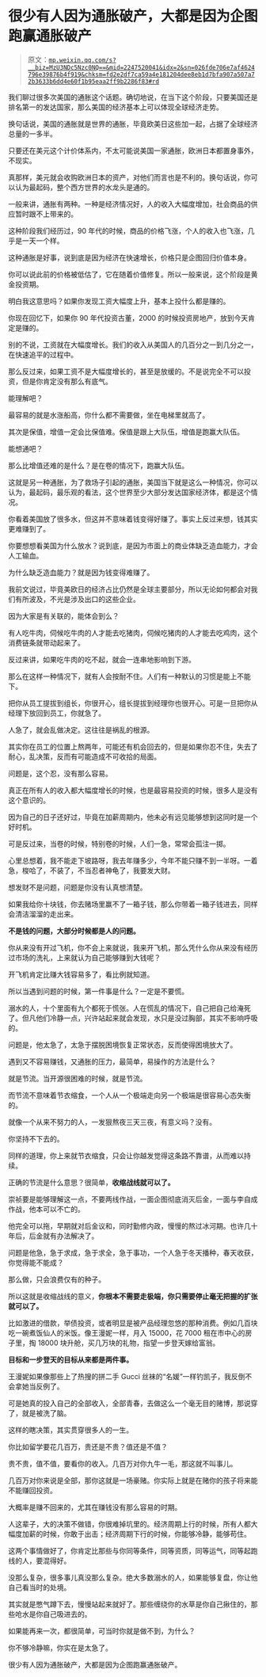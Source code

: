 # 很少有人因为通胀破产，大都是因为企图跑赢通胀破产

> 原文：[`mp.weixin.qq.com/s?__biz=MzU3NDc5Nzc0NQ==&mid=2247520041&idx=2&sn=026fde706e7af4624796e39876b4f919&chksm=fd2e2df7ca59a4e181204dee8eb1d7bfa907a507a72b3633b6dd4e60f1b95eaa2ff9b2286f83#rd`](http://mp.weixin.qq.com/s?__biz=MzU3NDc5Nzc0NQ==&mid=2247520041&idx=2&sn=026fde706e7af4624796e39876b4f919&chksm=fd2e2df7ca59a4e181204dee8eb1d7bfa907a507a72b3633b6dd4e60f1b95eaa2ff9b2286f83#rd)

我们聊过很多次美国的通胀这个话题。确切地说，在当下这个阶段，只要美国还是排名第一的发达国家，那么美国的经济基本上可以体现全球经济走势。 

换句话说，美国的通胀就是世界的通胀，毕竟欧美日这些加一起，占据了全球经济总量的一多半。

只要还在美元这个计价体系内，不太可能说美国一家通胀，欧洲日本都置身事外，不现实。

真那样，美元就会收购欧洲日本的资产，对他们而言也是不利的。换句话说，你可以认为最起码，整个西方世界的水龙头是通的。

一般来讲，通胀有两种。一种是经济情况好，人的收入大幅度增加，社会商品的供应暂时跟不上带来的。 

这种阶段我们经历过，90 年代的时候，商品的价格飞涨，个人的收入也飞涨，几乎是一天一个样。 

这种通胀是好事，说到底是因为经济在快速增长，价格只是企图回归价值本身。 

你可以说此前的价格被低估了，它在随着价值修复。所以一般来说，这个阶段是黄金投资期。 

明白我这意思吗？如果你发现工资大幅度上升，基本上投什么都是赚的。 

你现在回忆下，如果你 90 年代投资古董，2000 的时候投资房地产，放到今天肯定是赚的。

别的不说，工资就在大幅度增长。我们的收入从美国人的几百分之一到几分之一，在快速追平的过程中。 

那么反过来，如果工资不是大幅度增长的，甚至是放缓的。不是说完全不可以投资，但是你肯定没有那么有底气。 

能理解吧？

最容易的就是水涨船高，你什么都不需要做，坐在电梯里就高了。

其次是保值，增值一定会比保值难。保值是跟上大队伍，增值是跑赢大队伍。

能想通吧？

那么比增值还难的是什么？是在卷的情况下，跑赢大队伍。

这就是另一种通胀，为了救场子引起的通胀，美国当下就是这么一种情况，你可以认为，最起码，最乐观的看法，这个世界至少大部分发达国家经济体，都是这个情况。

你看着美国放了很多水，但这并不意味着钱变得好赚了。事实上反过来想，钱其实更难赚到了。 

你要想想看美国为什么放水？说到底，是因为市面上的商业体缺乏造血能力，才会人工输血。 

为什么缺乏造血能力？就是因为钱变得难赚了。 

我前文说过，毕竟美欧日的经济占比仍然是全球主要部分，所以无论如何都会对我们有所波及，不光是涉及出口的这些企业。

因为大家是有关联的，能体会到么？ 

有人吃牛肉，伺候吃牛肉的人才能去吃猪肉，伺候吃猪肉的人才能去吃鸡肉，这个消费链条就带动起来了。

反过来讲，如果吃牛肉的吃不起，就会一连串地影响到下游。

那么在这样一种情况下，就有人会按耐不住。人们有一种默认的习惯是能上不能下。 

把你从员工提拔到组长，你很开心，组长提拔到经理你也很开心。可是一旦把你从经理下放回到员工，你就急了。

人急了，就会乱做决定。这往往是祸乱的根源。

其实你在员工的位置上熬两年，可能还有机会回去的，但是如果你忍不住，失去了耐心，乱决策，反而有可能造成不可收拾的局面。 

问题是，这个忍，没有那么容易。 

真正在所有人的收入都大幅度增长的时候，也是最容易投资的时候，很多人是没有这个意识的。 

因为自己的日子还好过，毕竟在加薪周期内，他未必有远见能够想到这同时是一个好时机。

可是反过来，当卷的时候，特别卷的时候，人们一急，常常会孤注一掷。

心里总想着，我不能走下坡路呀，我去年赚多少，今年不能只赚不到一半呀。一着急，梭哈了，不装了，不当忍者神龟了，我要发大财。

想发财不是问题，问题是你没有认真想清楚。

如果我给你十块钱，你去赌场里赢不了一箱子钱，那么你带着一箱子钱进去，同样会清洁溜溜的走出来。

**不是钱的问题，大部分时候都是人的问题。** 

你从来没有开过飞机，你不会上来就说，我来开飞机，那么凭什么你从来没有经历过市场的洗礼，上来就认为自己能够赚到大钱呢？ 

开飞机肯定比赚大钱容易多了，看比例就知道。 

所以当遇到问题的时候，第一件事是什么？一定是不要慌。 

溺水的人，十个里面有九个都死于慌张。人在慌乱的情况下，自己把自己给淹死了。但凡他们冷静一点，兴许站起来就会发现，水只是没过胸部，其实不影响呼吸的。 

问题是，他太急了，太急于摆脱困境恢复正常状态，反而使得困境放大了。 

遇到又不容易赚钱，又通胀的压力，最简单，易操作的方法是什么？ 

就是节流。当开源很困难的时候，就是节流。

而节流不意味着节衣缩食，一个人从一个极端走向另一个极端是很容易心态失衡的。 

就像一个从来不努力的人，一发狠熬夜三天三夜，有意义吗？没有。 

你坚持不下去的。

同样的道理，你上来就节衣缩食，只会让你越发觉得这条路不靠谱，从而难以持续。 

正确的节流是什么意思？很简单，**收缩战线就可以了。** 

崇祯要是能够理解这一点，不要两线作战，一面企图彻底消灭后金，一面与李自成作战，他本可以不亡的。 

他完全可以拖，早期就对后金议和，同时勤修内政，慢慢的熬过冰河期。也许几十年后，后金就有办法解决了。 

问题是他急，急于求成，急于求全，急于事功，一个人急于冬天播种，春天收获，你觉得能不能成？ 

那么做，只会浪费仅有的种子。 

所以这就是收缩战线的意义，**你根本不需要走极端，你只需要停止毫无把握的扩张就可以了。** 

比如激进的借款，举债投资，或者明显是被产品经理忽悠的那种消费。例如几百块吃一碗煮饭仙人的米饭。像王漫妮一样，月入 15000，花 7000 租在市中心的房子里，掏 18000 块升舱，买几万块的礼物，指望一步登天嫁给富翁。

****目标和一步登天的目标从来都是两件事。****

王漫妮如果像那些上了热搜的拼二手 Gucci 丝袜的“名媛”一样钓凯子，我反倒不会拿她当反例了。

可是她真的投入自己的全部收入，全部青春，去做这么一个毫无目的赌博，那说穿了，就是被洗了脑。

这样的瞎决策，其实贯穿很多人的一生。 

你比如留学要花几百万，贵还是不贵？值还是不值？ 

贵不贵，值不值，要看你的收入。几百万对你九牛一毛，那这就不叫事儿。 

几百万对你来说是全部，那你这就是一场豪赌。你实际上就是在赌你的孩子将来能不能赚回投资。

大概率是赚不回来的，尤其在赚钱没有那么容易的时期。 

人这辈子，大的决策不做错，你很难掉坑里的。经济周期上行的时候，所有人都大幅度加薪的时候，你敢于出击；经济周期下行的时候，你能够冷静，能够苟住。 

这两个事情做好了，你肯定比那些与你同等条件，同等资质，同等运气，同等起跑线的人，要混得好。

没那么复杂，很多事儿真没那么复杂。绝大多数溺水的人，如果能够复盘，你让他自己看当时的处境。

其实就是憋气蹲下去，慢慢站起来就好了。那些缠绕你的水草是你自己揪住的，那些呛水是你自己吸进去的。

如果能再来一次，都很简单，可当时你就是做不到，为什么？ 

你不够冷静嘛，你实在是太急了。

很少有人因为通胀破产，大都是因为企图跑赢通胀破产。